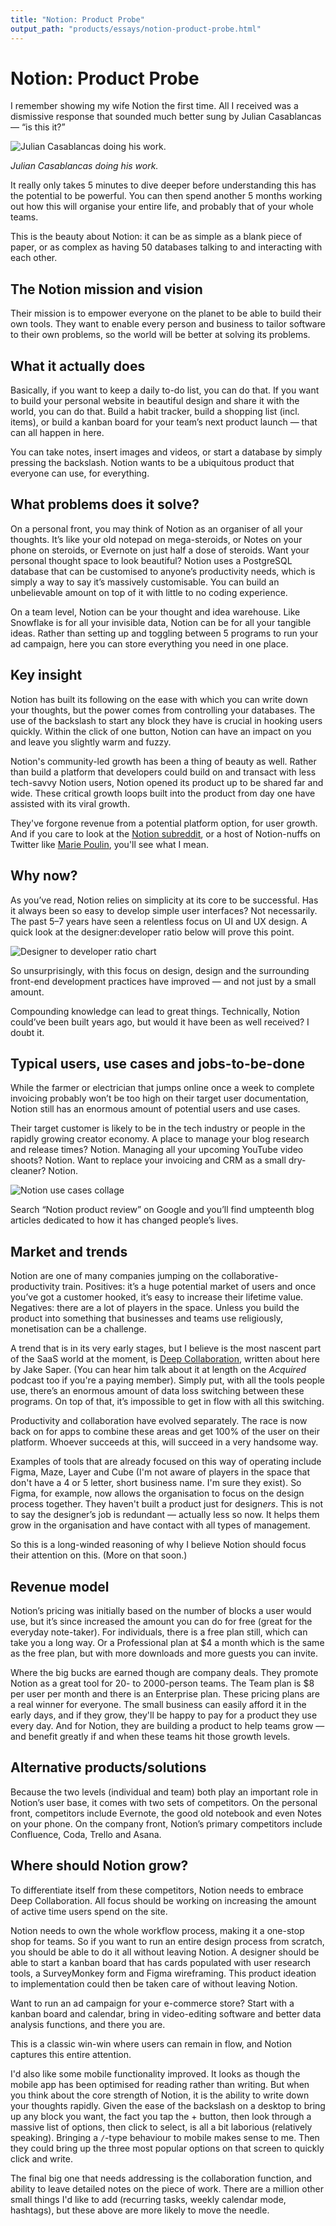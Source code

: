 ```yaml
---
title: "Notion: Product Probe"
output_path: "products/essays/notion-product-probe.html"
---
```


# Notion: Product Probe

I remember showing my wife Notion the first time. All I received was a dismissive response that sounded much better sung by Julian Casablancas — “is this it?”

![Julian Casablancas doing his work.](/assets/images/notion-julian-casablancas.jpeg)

*Julian Casablancas doing his work.*

It really only takes 5 minutes to dive deeper before understanding this has the potential to be powerful. You can then spend another 5 months working out how this will organise your entire life, and probably that of your whole teams.

This is the beauty about Notion: it can be as simple as a blank piece of paper, or as complex as having 50 databases talking to and interacting with each other.

## The Notion mission and vision

Their mission is to empower everyone on the planet to be able to build their own tools. They want to enable every person and business to tailor software to their own problems, so the world will be better at solving its problems.

## What it actually does

Basically, if you want to keep a daily to-do list, you can do that. If you want to build your personal website in beautiful design and share it with the world, you can do that. Build a habit tracker, build a shopping list (incl. items), or build a kanban board for your team’s next product launch — that can all happen in here.

You can take notes, insert images and videos, or start a database by simply pressing the backslash. Notion wants to be a ubiquitous product that everyone can use, for everything.

## What problems does it solve?

On a personal front, you may think of Notion as an organiser of all your thoughts. It’s like your old notepad on mega-steroids, or Notes on your phone on steroids, or Evernote on just half a dose of steroids. Want your personal thought space to look beautiful? Notion uses a PostgreSQL database that can be customised to anyone’s productivity needs, which is simply a way to say it’s massively customisable. You can build an unbelievable amount on top of it with little to no coding experience.

On a team level, Notion can be your thought and idea warehouse. Like Snowflake is for all your invisible data, Notion can be for all your tangible ideas. Rather than setting up and toggling between 5 programs to run your ad campaign, here you can store everything you need in one place.

## Key insight

Notion has built its following on the ease with which you can write down your thoughts, but the power comes from controlling your databases. The use of the backslash to start any block they have is crucial in hooking users quickly. Within the click of one button, Notion can have an impact on you and leave you slightly warm and fuzzy.

Notion's community-led growth has been a thing of beauty as well. Rather than build a platform that developers could build on and transact with less tech-savvy Notion users, Notion opened its product up to be shared far and wide. These critical growth loops built into the product from day one have assisted with its viral growth.

They've forgone revenue from a potential platform option, for user growth. And if you care to look at the [Notion subreddit](https://www.reddit.com/r/Notion/), or a host of Notion-nuffs on Twitter like [Marie Poulin](https://twitter.com/mariepoulin), you'll see what I mean.

## Why now?

As you’ve read, Notion relies on simplicity at its core to be successful. Has it always been so easy to develop simple user interfaces? Not necessarily. The past 5–7 years have seen a relentless focus on UI and UX design. A quick look at the designer:developer ratio below will prove this point.

![Designer to developer ratio chart](/assets/images/designer-developer-ratio.png)

So unsurprisingly, with this focus on design, design and the surrounding front-end development practices have improved — and not just by a small amount.

Compounding knowledge can lead to great things. Technically, Notion could’ve been built years ago, but would it have been as well received? I doubt it.

## Typical users, use cases and jobs-to-be-done

While the farmer or electrician that jumps online once a week to complete invoicing probably won’t be too high on their target user documentation, Notion still has an enormous amount of potential users and use cases.

Their target customer is likely to be in the tech industry or people in the rapidly growing creator economy. A place to manage your blog research and release times? Notion. Managing all your upcoming YouTube video shoots? Notion. Want to replace your invoicing and CRM as a small dry-cleaner? Notion.

![Notion use cases collage](/assets/images/notion-use-cases.png)

Search “Notion product review” on Google and you’ll find umpteenth blog articles dedicated to how it has changed people’s lives.

## Market and trends

Notion are one of many companies jumping on the collaborative-productivity train. Positives: it’s a huge potential market of users and once you’ve got a customer hooked, it’s easy to increase their lifetime value. Negatives: there are a lot of players in the space. Unless you build the product into something that businesses and teams use religiously, monetisation can be a challenge.

A trend that is in its very early stages, but I believe is the most nascent part of the SaaS world at the moment, is [Deep Collaboration](https://venturebeat.com/2020/12/05/salesforce-slack-mashup-signals-the-rise-of-deep-collaboration/), written about here by Jake Saper. (You can hear him talk about it at length on the *Acquired* podcast too if you're a paying member). Simply put, with all the tools people use, there’s an enormous amount of data loss switching between these programs. On top of that, it’s impossible to get in flow with all this switching.

Productivity and collaboration have evolved separately. The race is now back on for apps to combine these areas and get 100% of the user on their platform. Whoever succeeds at this, will succeed in a very handsome way.

Examples of tools that are already focused on this way of operating include Figma, Maze, Layer and Cube (I'm not aware of players in the space that don't have a 4 or 5 letter, short business name. I'm sure they exist). So Figma, for example, now allows the organisation to focus on the design process together. They haven't built a product just for design*ers*. This is not to say the designer’s job is redundant — actually less so now. It helps them grow in the organisation and have contact with all types of management.

So this is a long-winded reasoning of why I believe Notion should focus their attention on this. (More on that soon.)

## Revenue model

Notion’s pricing was initially based on the number of blocks a user would use, but it’s since increased the amount you can do for free (great for the everyday note-taker). For individuals, there is a free plan still, which can take you a long way. Or a Professional plan at $4 a month which is the same as the free plan, but with more downloads and more guests you can invite.

Where the big bucks are earned though are company deals. They promote Notion as a great tool for 20- to 2000-person teams. The Team plan is $8 per user per month and there is an Enterprise plan. These pricing plans are a real winner for everyone. The small business can easily afford it in the early days, and if they grow, they'll be happy to pay for a product they use every day. And for Notion, they are building a product to help teams grow — and benefit greatly if and when these teams hit those growth levels.

## Alternative products/solutions

Because the two levels (individual and team) both play an important role in Notion’s user base, it comes with two sets of competitors. On the personal front, competitors include Evernote, the good old notebook and even Notes on your phone. On the company front, Notion’s primary competitors include Confluence, Coda, Trello and Asana.

## Where should Notion grow?

To differentiate itself from these competitors, Notion needs to embrace Deep Collaboration. All focus should be working on increasing the amount of active time users spend on the site.

Notion needs to own the whole workflow process, making it a one-stop shop for teams. So if you want to run an entire design process from scratch, you should be able to do it all without leaving Notion. A designer should be able to start a kanban board that has cards populated with user research tools, a SurveyMonkey form and Figma wireframing. This product ideation to implementation could then be taken care of without leaving Notion.

Want to run an ad campaign for your e-commerce store? Start with a kanban board and calendar, bring in video-editing software and better data analysis functions, and there you are.

This is a classic win-win where users can remain in flow, and Notion captures this entire attention.

I'd also like some mobile functionality improved. It looks as though the mobile app has been optimised for reading rather than writing. But when you think about the core strength of Notion, it is the ability to write down your thoughts rapidly. Given the ease of the backslash on a desktop to bring up any block you want, the fact you tap the + button, then look through a massive list of options, then click to select, is all a bit laborious (relatively speaking). Bringing a `/`-type behaviour to mobile makes sense to me. Then they could bring up the three most popular options on that screen to quickly click and write.

The final big one that needs addressing is the collaboration function, and ability to leave detailed notes on the piece of work. There are a million other small things I'd like to add (recurring tasks, weekly calendar mode, hashtags), but these above are more likely to move the needle.